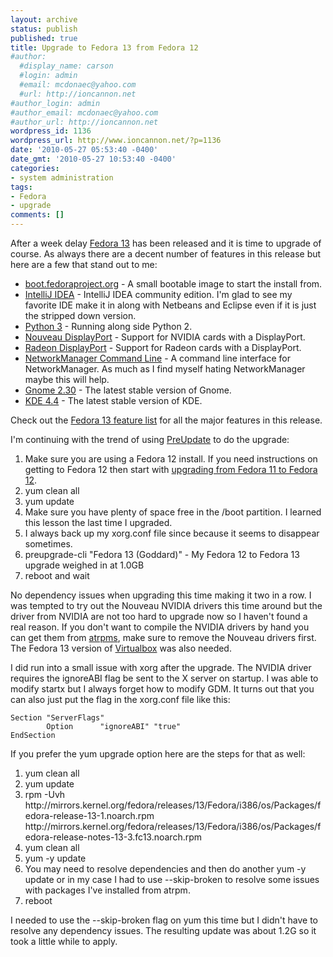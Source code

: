 ```yaml
---
layout: archive
status: publish
published: true
title: Upgrade to Fedora 13 from Fedora 12
#author:
  #display_name: carson
  #login: admin
  #email: mcdonaec@yahoo.com
  #url: http://ioncannon.net
#author_login: admin
#author_email: mcdonaec@yahoo.com
#author_url: http://ioncannon.net
wordpress_id: 1136
wordpress_url: http://www.ioncannon.net/?p=1136
date: '2010-05-27 05:53:40 -0400'
date_gmt: '2010-05-27 10:53:40 -0400'
categories:
- system administration
tags:
- Fedora
- upgrade
comments: []
---
```


After a week delay <a href="http://docs.fedoraproject.org/en-US/Fedora/13/html/Release_Notes/index.html">Fedora 13</a> has been released and it is time to upgrade of course. As always there are a decent number of features in this release but here are a few that stand out to me:


<ul>
  <li><a href="http://boot.fedoraproject.org/">boot.fedoraproject.org</a> - A small bootable image to start the install from.</li>
  <li><a href="https://fedoraproject.org/wiki/Features/IntelliJ_IDEA">IntelliJ IDEA</a> - IntelliJ IDEA community edition. I'm glad to see my favorite IDE make it in along with Netbeans and Eclipse even if it is just the stripped down version.</li>
  <li><a href="https://fedoraproject.org/wiki/Features/Python3F13">Python 3</a> - Running along side Python 2.</li>
  <li><a href="https://fedoraproject.org/wiki/Features/NouveauDisplayPort">Nouveau DisplayPort</a> - Support for NVIDIA cards with a DisplayPort.</li>
  <li><a href="https://fedoraproject.org/wiki/Features/RadeonDisplayPort">Radeon DisplayPort</a> - Support for Radeon cards with a DisplayPort.</li>
  <li><a href="https://fedoraproject.org/wiki/Features/NetworkManagerCmdline">NetworkManager Command Line</a> - A command line interface for NetworkManager. As much as I find myself hating NetworkManager maybe this will help.</li>
  <li><a href="http://library.gnome.org/misc/release-notes/2.30/">Gnome 2.30</a> - The latest stable version of Gnome.</li>
  <li><a href="http://www.kde.org/announcements/announce-4.4.3.php">KDE 4.4</a> - The latest stable version of KDE.</li>
</ul>

Check out the <a href="http://fedoraproject.org/wiki/Releases/13/FeatureList">Fedora 13 feature list<a> for all the major features in this release.


I'm continuing with the trend of using <a href="http://fedoraproject.org/wiki/Features/PreUpgrade">PreUpdate</a> to do the upgrade:


<ol>
  <li>Make sure you are using a Fedora 12 install. If you need instructions on getting to Fedora 12 then start with <a href="http://www.ioncannon.net/system-administration/719/upgrade-to-fedora-12-from-fedora-11/">upgrading from Fedora 11 to Fedora 12</a>.</li>
  <li>yum clean all</li>
  <li>yum update</li>
  <li>Make sure you have plenty of space free in the /boot partition. I learned this lesson the last time I upgraded.</li>
  <li>I always back up my xorg.conf file since because it seems to disappear sometimes.</li>
  <li>preupgrade-cli "Fedora 13 (Goddard)" - My Fedora 12 to Fedora 13 upgrade weighed in at 1.0GB</li>
  <li>reboot and wait</li>
</ol>

No dependency issues when upgrading this time making it two in a row. I was tempted to try out the Nouveau NVIDIA drivers this time around but the driver from NVIDIA are not too hard to upgrade now so I haven't found a real reason. If you don't want to compile the NVIDIA drivers by hand you can get them from <a href="http://www.atrpms.net/">atrpms</a>, make sure to remove the Nouveau drivers first. The Fedora 13 version of <a href="http://www.virtualbox.org/wiki/Linux_Downloads">Virtualbox</a> was also needed.


I did run into a small issue with xorg after the upgrade. The NVIDIA driver requires the ignoreABI flag be sent to the X server on startup. I was able to modify startx but I always forget how to modify GDM. It turns out that you can also just put the flag in the xorg.conf file like this:


```
Section "ServerFlags"
        Option      "ignoreABI" "true"
EndSection
```

If you prefer the yum upgrade option here are the steps for that as well:


<ol>
  <li>yum clean all</li>
  <li>yum update</li>
  <li>rpm -Uvh http://mirrors.kernel.org/fedora/releases/13/Fedora/i386/os/Packages/fedora-release-13-1.noarch.rpm http://mirrors.kernel.org/fedora/releases/13/Fedora/i386/os/Packages/fedora-release-notes-13-3.fc13.noarch.rpm</li>
  <li>yum clean all</li>
  <li>yum -y update</li>
  <li>You may need to resolve dependencies and then do another yum -y update or in my case I had to use --skip-broken to resolve some issues with packages I've installed from atrpm.</li>
  <li>reboot</li>
</ol>

I needed to use the --skip-broken flag on yum this time but I didn't have to resolve any dependency issues. The resulting update was about 1.2G so it took a little while to apply. 

